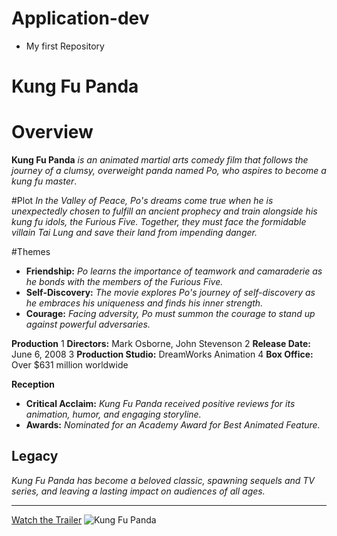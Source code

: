 # Application-dev
- My first Repository
# Kung Fu Panda

# Overview
**Kung Fu Panda** *is an animated martial arts comedy film that follows the journey of a clumsy, overweight panda named Po,
who aspires to become a kung fu master*.

#Plot
*In the Valley of Peace, Po's dreams come true when he is unexpectedly chosen to fulfill an ancient prophecy and train alongside 
his kung fu idols, the Furious Five. Together, they must face the formidable villain Tai Lung and save their land from impending danger.*

#Themes
- **Friendship:** *Po learns the importance of teamwork and camaraderie as he bonds with the members of the Furious Five.*
- **Self-Discovery:** *The movie explores Po's journey of self-discovery as he embraces his uniqueness and finds his inner strength.*
- **Courage:** *Facing adversity, Po must summon the courage to stand up against powerful adversaries.*

**Production**
1 **Directors:** Mark Osborne, John Stevenson
2 **Release Date:** June 6, 2008
3 **Production Studio:** DreamWorks Animation
4 **Box Office:** Over $631 million worldwide

**Reception**
- **Critical Acclaim:** *Kung Fu Panda received positive reviews for its animation, humor, and engaging storyline.*
- **Awards:** *Nominated for an Academy Award for Best Animated Feature.*

## Legacy
*Kung Fu Panda has become a beloved classic, spawning sequels and TV series, and leaving a lasting impact on audiences of all ages.*

---
[Watch the Trailer](https://www.example.com)
![Kung Fu Panda](kungfupanda.png)
